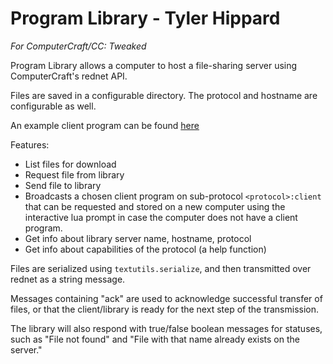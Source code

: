 # Program Library - Tyler Hippard
*For ComputerCraft/CC: Tweaked*

Program Library allows a computer to host a file-sharing server using ComputerCraft's rednet API. 

Files are saved in a configurable directory. The protocol and hostname are configurable as well.

An example client program can be found [here](./../client)

Features:
- List files for download
- Request file from library
- Send file to library
- Broadcasts a chosen client program on sub-protocol `<protocol>:client` that can be requested and stored on a new computer using the interactive lua prompt in case the computer does not have a client program.
- Get info about library server name, hostname, protocol
- Get info about capabilities of the protocol (a help function)

Files are serialized using `textutils.serialize`, and then transmitted over rednet as a string message.

Messages containing "ack" are used to acknowledge successful transfer of files, or that the client/library is ready for the next step of the transmission.

The library will also respond with true/false boolean messages for statuses, such as "File not found" and "File with that name already exists on the server."
